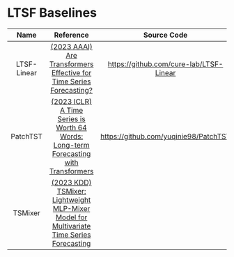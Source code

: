 # LTSF Baselines

|    Name     |                                                             Reference                                                             |               Source Code               |
|:-----------:|:---------------------------------------------------------------------------------------------------------------------------------:|:---------------------------------------:|
| LTSF-Linear |   [(2023 AAAI) Are Transformers Effective for Time Series Forecasting?](https://ojs.aaai.org/index.php/AAAI/article/view/26317)   | https://github.com/cure-lab/LTSF-Linear |
|  PatchTST   | [(2023 ICLR) A Time Series is Worth 64 Words: Long-term Forecasting with Transformers](https://openreview.net/pdf?id=Jbdc0vTOcol) |  https://github.com/yuqinie98/PatchTST  |
|TSMixer|                   [(2023 KDD) TSMixer: Lightweight MLP-Mixer Model for Multivariate Time Series Forecasting](https://dl.acm.org/doi/10.1145/3580305.3599533)                    ||